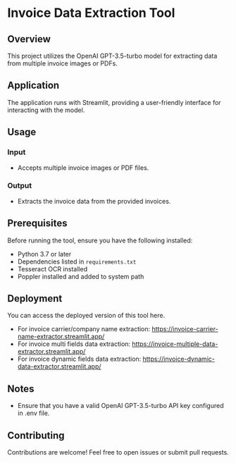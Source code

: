 # Invoice Data Extraction Tool

## Overview

This project utilizes the OpenAI GPT-3.5-turbo model for extracting data from multiple invoice images or PDFs.

## Application

The application runs with Streamlit, providing a user-friendly interface for interacting with the model.

## Usage

### Input

- Accepts multiple invoice images or PDF files.

### Output

- Extracts the invoice data from the provided invoices.

## Prerequisites

Before running the tool, ensure you have the following installed:

- Python 3.7 or later
- Dependencies listed in `requirements.txt`
- Tesseract OCR installed
- Poppler installed and added to system path

## Deployment
You can access the deployed version of this tool here.
- For invoice carrier/company name extraction: https://invoice-carrier-name-extractor.streamlit.app/
- For invoice multi fields data extraction: https://invoice-multiple-data-extractor.streamlit.app/
- For invoice dynamic fields data extraction: https://invoice-dynamic-data-extractor.streamlit.app/

## Notes

- Ensure that you have a valid OpenAI GPT-3.5-turbo API key configured in .env file.


## Contributing

Contributions are welcome! Feel free to open issues or submit pull requests.


